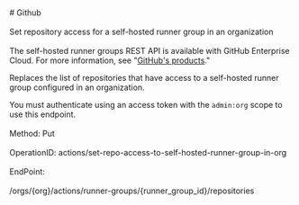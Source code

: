 <br>#     Github</br>
<br>Set repository access for a self-hosted runner group in an organization</br>
<br>The self-hosted runner groups REST API is available with GitHub Enterprise Cloud. For more information, see "[GitHub's products](https://docs.github.com/github/getting-started-with-github/githubs-products)."

Replaces the list of repositories that have access to a self-hosted runner group configured in an organization.

You must authenticate using an access token with the `admin:org` scope to use this endpoint.</br>
<br>Method: Put</br>
<br>OperationID: actions/set-repo-access-to-self-hosted-runner-group-in-org</br>
<br>EndPoint:</br>
<br>/orgs/{org}/actions/runner-groups/{runner_group_id}/repositories</br>
